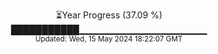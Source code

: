 <p align="center">
⏳Year Progress (37.09 %) <br>
███████████▁▁▁▁▁▁▁▁▁▁▁▁▁▁▁▁▁▁▁ <br>
<sub>Updated: Wed, 15 May 2024 18:22:07 GMT</sub>
</p>

